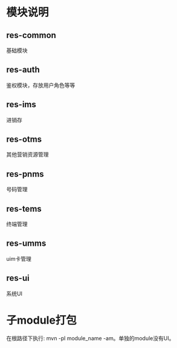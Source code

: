 # 模块说明
## res-common
基础模块
## res-auth
鉴权模块，存放用户角色等等
## res-ims
进销存
## res-otms
其他营销资源管理
## res-pnms
号码管理
## res-tems
终端管理
## res-umms
uim卡管理
## res-ui
系统UI
# 子module打包
在根路径下执行: mvn -pl module_name -am。单独的module没有UI。